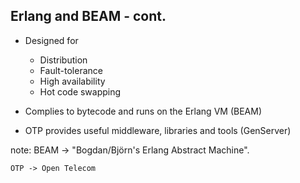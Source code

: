 ##  Erlang and BEAM - cont.

* Designed for
    - Distribution
    - Fault-tolerance
    - High availability
    - Hot code swapping

* Complies to bytecode and runs on the Erlang VM (BEAM)

* OTP provides useful middleware, libraries and tools (GenServer)

note:
    BEAM -> "Bogdan/Björn's Erlang Abstract Machine".

    OTP -> Open Telecom 
